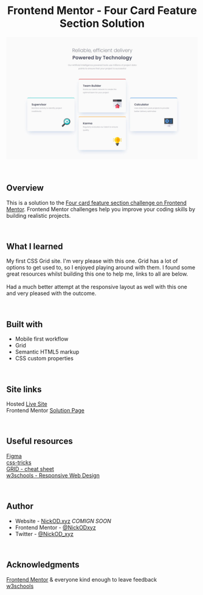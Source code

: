 <h1 align="center">Frontend Mentor - Four Card Feature Section Solution</h1>

<img src="https://github.com/NickODxyz/FM-four-card-feature-section-master/blob/main/Preview.JPG?raw=true" ></img>

<br>

## Overview

This is a solution to the [Four card feature section challenge on Frontend Mentor](https://www.frontendmentor.io/challenges/four-card-feature-section-weK1eFYK). Frontend Mentor challenges help you improve your coding skills by building realistic projects. 

<br>

## What I learned

My first CSS Grid site. I'm very please with this one. Grid has a lot of options to get used to, so I enjoyed playing around with them. I found some great resources whilst building this one to help me, links to all are below.
<br>
<br>
Had a much better attempt at the responsive layout as well with this one and very pleased with the outcome.

<br>

## Built with

- Mobile first workflow
- Grid
- Semantic HTML5 markup
- CSS custom properties

<br>

## Site links
Hosted [Live Site](https://nickodxyz.github.io/FM-four-card-feature-section-master/)
<br>
Frontend Mentor [Solution Page](https://www.frontendmentor.io/solutions/four-card-feature-section-grid-mobile-first--Gz5kUqmT)

<br>

## Useful resources

[Figma](https://www.figma.com)
<br>
[css-tricks](https://css-tricks.com/snippets/css/complete-guide-grid/)
<br>
[GRID - cheat sheet](https://grid.malven.co/)
<br>
[w3schools - Responsive Web Design](https://www.w3schools.com/css/css_rwd_intro.asp)

<br>

## Author

- Website - [NickOD.xyz](http://www.NickOD.xyz) <em>COMIGN SOON</em>
- Frontend Mentor - [@NickODxyz](https://www.frontendmentor.io/profile/NickODxyz)
- Twitter - [@NickOD_xyz](https://twitter.com/NickOD_xyz)

<br>

## Acknowledgments

[Frontend Mentor](https://www.frontendmentor.io/) & everyone kind enough to leave feedback
<br>
[w3schools](https://www.w3schools.com/)